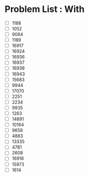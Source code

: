 # Problem List : With

- [ ] 1188
- [ ] 1052
- [ ] 9084
- [ ] 1189
- [ ] 16917
- [ ] 16924
- [ ] 16936
- [ ] 16937
- [ ] 16938
- [ ] 16943
- [ ] 15683
- [ ] 9944
- [ ] 17070
- [ ] 2251
- [ ] 2234
- [ ] 9935
- [ ] 1263
- [ ] 14891
- [ ] 10164
- [ ] 9658
- [ ] 4883
- [ ] 13335
- [ ] 4781
- [ ] 2608
- [ ] 16918
- [ ] 15973
- [ ] 1614
